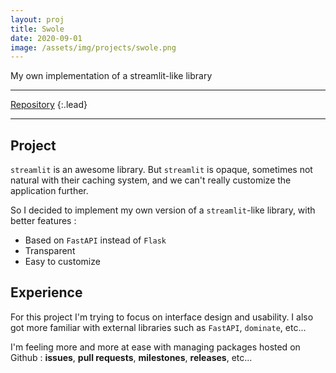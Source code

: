```yaml
---
layout: proj
title: Swole
date: 2020-09-01
image: /assets/img/projects/swole.png
---
```


My own implementation of a streamlit-like library

---

[Repository](https://github.com/astariul-colanim/swole)
{:.lead}

---

## Project

`streamlit` is an awesome library. But `streamlit` is opaque, sometimes not natural with their caching system, and we can't really customize the application further.

So I decided to implement my own version of a `streamlit`-like library, with better features :
* Based on `FastAPI` instead of `Flask`
* Transparent
* Easy to customize

## Experience

For this project I'm trying to focus on interface design and usability. I also got more familiar with external libraries such as `FastAPI`, `dominate`, etc...

I'm feeling more and more at ease with managing packages hosted on Github : **issues**, **pull requests**, **milestones**, **releases**, etc...

